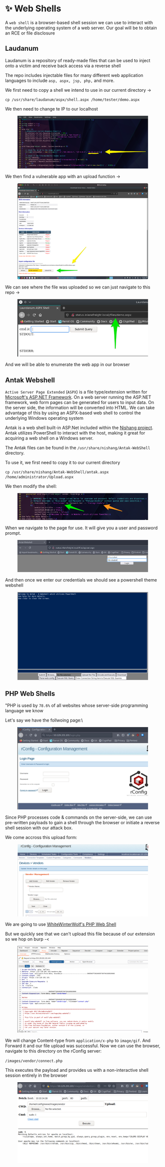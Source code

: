 # ✨ Web Shells

A `web shell` is a browser-based shell session we can use to interact with the underlying operating system of a web server. Our goal will be to obtain an RCE or file disclosure

## Laudanum

Laudanum is a repository of ready-made files that can be used to inject onto a victim and receive back access via a reverse shell

The repo includes injectable files for many different web application languages to include `asp, aspx, jsp, php,` and more.

We first need to copy a shell we intend to use in our current directory ->

```shell-session
cp /usr/share/laudanum/aspx/shell.aspx /home/tester/demo.aspx
```

We then need to change te IP to our localhost&#x20;

<figure><img src="../../../.gitbook/assets/image (1450).png" alt=""><figcaption></figcaption></figure>

We then find a vulnerable app with an upload function ->

<figure><img src="../../../.gitbook/assets/image (1451).png" alt=""><figcaption></figcaption></figure>

We can see where the file was uploaded so we can just navigate to this repo ->

<figure><img src="../../../.gitbook/assets/image (1452).png" alt=""><figcaption></figcaption></figure>

And we will be able to enumerate the web app in our browser

## Antak Webshell

`Active Server Page Extended` (`ASPX`) is a file type/extension written for [Microsoft's ASP.NET Framework](https://docs.microsoft.com/en-us/aspnet/overview). On a web server running the ASP.NET framework, web form pages can be generated for users to input data. On the server side, the information will be converted into HTML. We can take advantage of this by using an ASPX-based web shell to control the underlying Windows operating system

Antak is a web shell built-in ASP.Net included within the [Nishang project](https://github.com/samratashok/nishang). Antak utilizes PowerShell to interact with the host, making it great for acquiring a web shell on a Windows server.

The Antak files can be found in the `/usr/share/nishang/Antak-WebShell` directory.

To use it, we first need to copy it to our current directory

```shell-session
cp /usr/share/nishang/Antak-WebShell/antak.aspx /home/administrator/Upload.aspx
```

We then modify the shell:

<figure><img src="../../../.gitbook/assets/image (5) (1) (1) (1) (1) (1) (1).png" alt=""><figcaption></figcaption></figure>

When we navigate to the page for use. It will give you a user and password prompt.

<figure><img src="../../../.gitbook/assets/image (1) (1) (1) (1) (1) (1) (1) (1) (1) (1) (1) (1) (1) (1) (1) (1) (1) (1).png" alt=""><figcaption></figcaption></figure>

And then once we enter our credentials we should see a powershell theme webshell

<figure><img src="../../../.gitbook/assets/image (2) (1) (1) (1) (1) (1) (1) (1) (1) (1) (1) (1) (1) (1).png" alt=""><figcaption></figcaption></figure>

## PHP Web Shells

"PHP is used by `78.6%` of all websites whose server-side programming language we know

Let's say we have the follwoing page:\


<figure><img src="../../../.gitbook/assets/image (3) (1) (1) (1) (1) (1) (1) (1) (1) (1) (1).png" alt=""><figcaption></figcaption></figure>

Since PHP processes code & commands on the server-side, we can use pre-written payloads to gain a shell through the browser or initiate a reverse shell session with our attack box.

We come accross this upload form:

<figure><img src="../../../.gitbook/assets/image (4) (1) (1) (1) (1) (1) (1) (1) (1).png" alt=""><figcaption></figcaption></figure>

We are going to use [WhiteWinterWolf's PHP Web Shell](https://github.com/WhiteWinterWolf/wwwolf-php-webshell)

But we quickly see that we can't upload this file because of our extension so we hop on burp -<

<figure><img src="../../../.gitbook/assets/image (5) (1) (1) (1) (1) (1) (1) (1).png" alt=""><figcaption></figcaption></figure>

We will change Content-type from `application/x-php` to `image/gif`. And Forward it and our file upload was successful. Now we can use the browser, navigate to this directory on the rConfig server:

`/images/vendor/connect.php`

This executes the payload and provides us with a non-interactive shell session entirely in the browser

<figure><img src="../../../.gitbook/assets/image (6) (1) (1) (1) (1) (1).png" alt=""><figcaption></figcaption></figure>
